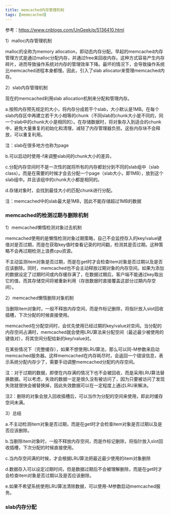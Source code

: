 ```yaml
---
title: memcached内存管理机制
tags: [memecached]
---
```


参考：https://www.cnblogs.com/UnGeek/p/5136410.html

1）malloc内存管理机制

malloc的全称为memory allocation，即动态内存分配。早起的memcached内存管理方式是通过malloc分配内存，并通过free来回收内存。这种方式容易产生内存碎片，进而导致操作系统对内存的管理效率下降。最坏的情况下，会导致操作系统比memcached进程本身都慢。因此，引入了slab allocator来管理memcached内存。

2）slab内存管理机制

现在的memcached利用slab allocation机制来分配和管理内存。

a.按照内存预先规定的大小，将内存分成若干个slab，大小默认是1MB。在每个slab内存区中再建立若干大小相等的chunk（不同slab的chunk大小是不同的，同一个slab中的chunk大小是相同的）。在存储数据时，将对象存入到适合的chunk中，避免大量重复的初始化和清理，减轻了内存管理器负担。这些内存块不会释放，可以重复利用。

注：slab在很多地方也称为page

b.可以启动时使用-f来调整slab间的chunk大小的差异。

c.分配内存空间时不是一次性的就将所有的内存都划分到不同的slab组中（slab class）。而是在需要的时候才会去分配一个page（slab大小，即1MB），放到这个slab组中。并且该组中的chunk大小都是相同的。

d.存储对象时，会找到最佳大小的匹配chunk进行分配。

注：memcached中的slab最大是1MB，因此不能存储超过1MB的数据

### memcached的检测过期与删除机制

1）memcached懒惰检测对象过去机制

memcached使用的是懒惰检测对象过期策略，自己不会监控存入的key/value键值对是否过期，而是在获取key值时查看记录的时间戳，检测其是否过期。这种策略不会再过期检测上浪费cpu资源。

不主动监测item对象是否过期，而是在get时才会检查item对象是否过期以及是否应该删除。同时，memcached也不会主动释放过期对象的内存空间。如果为添加的数据设定了过期时间或内存缓存满了，在数据过期后，客户端不能通过key取出它的值，而其存储空间将被重新利用（存放数据时直接覆盖这部分过期内存空间）。

2）memcached懒惰删除对象机制

当删除item对象时，一般不释放内存空间，而是作标记删除，将指针放入slot回收插槽，下次分配的时候直接使用。

memcached在分配空间时，会优先使用已经过期的key/value对空间。当分配的内存空间占满时，memcached就会使用LRU算法来分配空间（最近最少被使用的键值对），将其空间分配给新的key/value对。

在某些情况下（完整缓存），如果不想使用LRU算法，那么可以同-M参数来启动memcached服务器。这样memcached在内存耗尽时，会返回一个错误信息，表示系统分配内存少了，需要手动调整memcached分配的内存空间。

注：对于过期的数据，即使在内存满的情况下也不会被回收，而是采用LRU算法替换数据。可以考虑，失效的数据一定是很久没有被访问了，因为只要被访问了发现失效就很快会被替换掉，因此失效数据可以在一定程度上通过LRU来解决。

注2：删除的对象会放入回收插槽后，可以当作为分配的空间来使用，即此时缓存空间未满。

3）总结

a.不主动检测item对象是否过期，而是在get时才会检查item对象是否过期以及是否应该删除。

b.当删除item对象时，一般不释放内存空间，而是作标记删除，将指针放入slot回收插槽，下次分配的时候直接使用。

c.当内存空间满的时候，才会根据LRU算法把最近最少使用的item对象删除

d.数据存入可以设定过期时间，但是数据过期后不会被理解删除，而是在get时才会检查item对象是否过期以及是否应该删除。

e.如果不希望系统使用LRU算法清除数据，可以使用-M参数启动memcached服务。

### slab内存分配